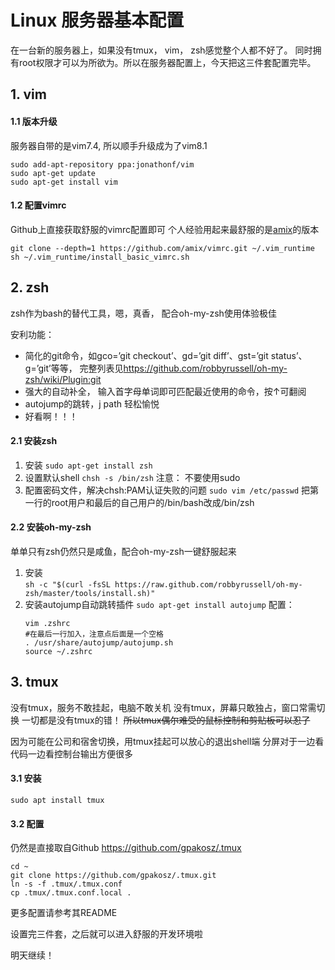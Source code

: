 <!--
 * @Author: sunyz
 * @Date: 2019-07-25 00:01:50
 * @github: https://github.com/sunyz
 * @LastEditors: sunyz
 * @LastEditTime: 2019-07-25 02:06:50
 * @Description: content
 -->

# Linux 服务器基本配置

在一台新的服务器上，如果没有tmux， vim， zsh感觉整个人都不好了。
同时拥有root权限才可以为所欲为。所以在服务器配置上，今天把这三件套配置完毕。

## 1. vim 

#### 1.1 版本升级

服务器自带的是vim7.4, 所以顺手升级成为了vim8.1

```
sudo add-apt-repository ppa:jonathonf/vim
sudo apt-get update
sudo apt-get install vim
```

#### 1.2 配置vimrc

Github上直接获取舒服的vimrc配置即可
个人经验用起来最舒服的是[amix](https://github.com/amix/vimrc)的版本

```
git clone --depth=1 https://github.com/amix/vimrc.git ~/.vim_runtime
sh ~/.vim_runtime/install_basic_vimrc.sh
```

## 2. zsh

zsh作为bash的替代工具，嗯，真香， 配合oh-my-zsh使用体验极佳

安利功能：
- 简化的git命令，如gco=’git checkout’、gd=’git diff’、gst=’git status’、g=’git’等等， 完整列表见<https://github.com/robbyrussell/oh-my-zsh/wiki/Plugin:git>
- 强大的自动补全， 输入首字母单词即可匹配最近使用的命令，按↑可翻阅
- autojump的跳转，j path 轻松愉悦
- 好看啊！！！

#### 2.1 安装zsh

1. 安装
`sudo apt-get install zsh`
2. 设置默认shell
`chsh -s /bin/zsh`
注意： 不要使用sudo
3. 配置密码文件，解决chsh:PAM认证失败的问题
`sudo vim /etc/passwd`
把第一行的root用户和最后的自己用户的/bin/bash改成/bin/zsh

#### 2.2 安装oh-my-zsh

单单只有zsh仍然只是咸鱼，配合oh-my-zsh一键舒服起来

1. 安装  
    `sh -c "$(curl -fsSL https://raw.github.com/robbyrussell/oh-my-zsh/master/tools/install.sh)"`
2. 安装autojump自动跳转插件
    `sudo apt-get install autojump`
    配置：
    ```
    vim .zshrc
    #在最后一行加入，注意点后面是一个空格
    . /usr/share/autojump/autojump.sh
    source ~/.zshrc
    ```

## 3. tmux

没有tmux，服务不敢挂起，电脑不敢关机
没有tmux，屏幕只敢独占，窗口常需切换
一切都是没有tmux的错！
~~所以tmux偶尔难受的鼠标控制和剪贴板可以忍了~~

因为可能在公司和宿舍切换，用tmux挂起可以放心的退出shell端
分屏对于一边看代码一边看控制台输出方便很多

#### 3.1 安装
`sudo apt install tmux` 

#### 3.2 配置
仍然是直接取自Github
<https://github.com/gpakosz/.tmux>

```
cd ~
git clone https://github.com/gpakosz/.tmux.git
ln -s -f .tmux/.tmux.conf
cp .tmux/.tmux.conf.local .
```
更多配置请参考其README

设置完三件套，之后就可以进入舒服的开发环境啦

明天继续！
